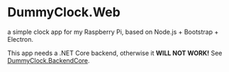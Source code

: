 # DummyClock.Web
a simple clock app for my Raspberry Pi, based on Node.js + Bootstrap + Electron.

This app needs a .NET Core backend, otherwise it **WILL NOT WORK!** See [DummyClock.BackendCore](https://github.com/huming2207/DummyClock.BackendCore).